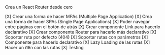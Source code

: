 Crea un React Router desde cero

 [X] Crear una forma de hacer MPAs (Multiple Page Application)
 [X] Crea una forma de hacer SPAs (Single Page Applications)
 [X] Poder navegar entre páginas con el botón de atrás
 [X] Crear componente Link para hacerlo declarativo
 [X] Crear componente Router para hacerlo más declarativo
 [X] Soportar ruta por defecto (404)
 [X] Soportar rutas con parámetros
 [X] Componente para hacerlo declarativo
 [X] Lazy Loading de las rutas
 [X] Hacer un i18n con las rutas
 [X] Testing
